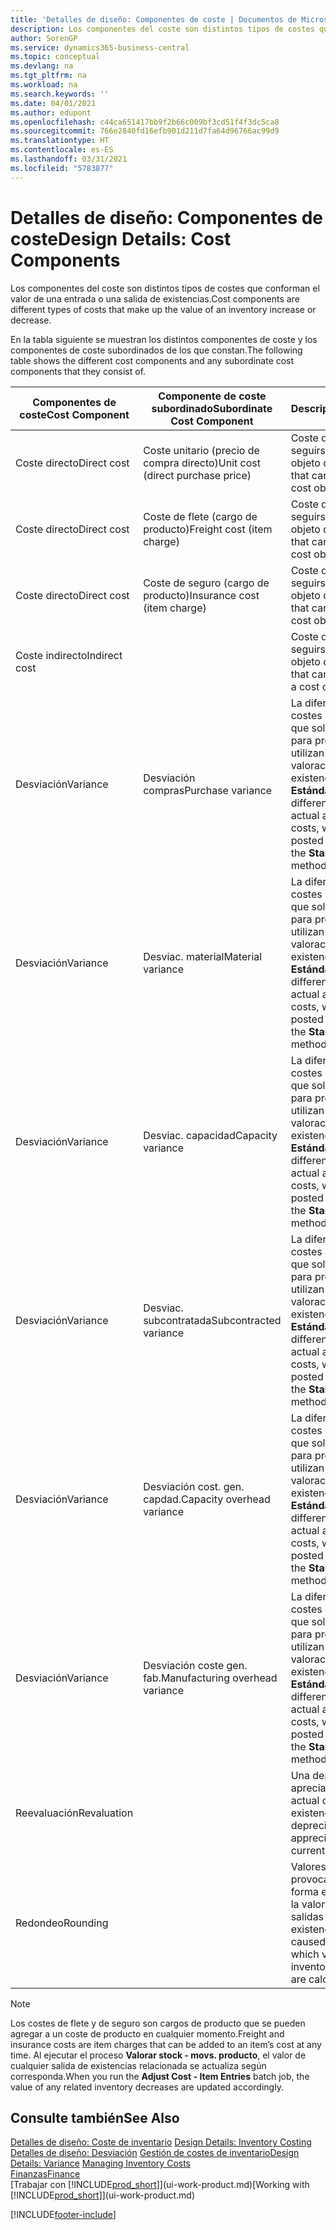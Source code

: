 ```yaml
---
title: 'Detalles de diseño: Componentes de coste | Documentos de Microsoft'
description: Los componentes del coste son distintos tipos de costes que conforman el valor de una entrada o una salida de existencias.
author: SorenGP
ms.service: dynamics365-business-central
ms.topic: conceptual
ms.devlang: na
ms.tgt_pltfrm: na
ms.workload: na
ms.search.keywords: ''
ms.date: 04/01/2021
ms.author: edupont
ms.openlocfilehash: c44ca651417bb9f2b66c009bf3cd51f4f3dc5ca8
ms.sourcegitcommit: 766e2840fd16efb901d211d7fa64d96766ac99d9
ms.translationtype: HT
ms.contentlocale: es-ES
ms.lasthandoff: 03/31/2021
ms.locfileid: "5783877"
---
```

# <a name="design-details-cost-components"></a><span data-ttu-id="c906f-103">Detalles de diseño: Componentes de coste</span><span class="sxs-lookup"><span data-stu-id="c906f-103">Design Details: Cost Components</span></span>
<span data-ttu-id="c906f-104">Los componentes del coste son distintos tipos de costes que conforman el valor de una entrada o una salida de existencias.</span><span class="sxs-lookup"><span data-stu-id="c906f-104">Cost components are different types of costs that make up the value of an inventory increase or decrease.</span></span>  

 <span data-ttu-id="c906f-105">En la tabla siguiente se muestran los distintos componentes de coste y los componentes de coste subordinados de los que constan.</span><span class="sxs-lookup"><span data-stu-id="c906f-105">The following table shows the different cost components and any subordinate cost components that they consist of.</span></span>  

|<span data-ttu-id="c906f-106">Componentes de coste</span><span class="sxs-lookup"><span data-stu-id="c906f-106">Cost Component</span></span>|<span data-ttu-id="c906f-107">Componente de coste subordinado</span><span class="sxs-lookup"><span data-stu-id="c906f-107">Subordinate Cost Component</span></span>|<span data-ttu-id="c906f-108">Description</span><span class="sxs-lookup"><span data-stu-id="c906f-108">Description</span></span>|  
|--------------------|--------------------------------|---------------------------------------|  
|<span data-ttu-id="c906f-109">Coste directo</span><span class="sxs-lookup"><span data-stu-id="c906f-109">Direct cost</span></span>|<span data-ttu-id="c906f-110">Coste unitario (precio de compra directo)</span><span class="sxs-lookup"><span data-stu-id="c906f-110">Unit cost (direct purchase price)</span></span>|<span data-ttu-id="c906f-111">Coste que puede seguirse hasta un objeto de coste.</span><span class="sxs-lookup"><span data-stu-id="c906f-111">Cost that can be traced to a cost object.</span></span>|  
|<span data-ttu-id="c906f-112">Coste directo</span><span class="sxs-lookup"><span data-stu-id="c906f-112">Direct cost</span></span>|<span data-ttu-id="c906f-113">Coste de flete (cargo de producto)</span><span class="sxs-lookup"><span data-stu-id="c906f-113">Freight cost (item charge)</span></span>|<span data-ttu-id="c906f-114">Coste que puede seguirse hasta un objeto de coste.</span><span class="sxs-lookup"><span data-stu-id="c906f-114">Cost that can be traced to a cost object.</span></span>|  
|<span data-ttu-id="c906f-115">Coste directo</span><span class="sxs-lookup"><span data-stu-id="c906f-115">Direct cost</span></span>|<span data-ttu-id="c906f-116">Coste de seguro (cargo de producto)</span><span class="sxs-lookup"><span data-stu-id="c906f-116">Insurance cost (item charge)</span></span>|<span data-ttu-id="c906f-117">Coste que puede seguirse hasta un objeto de coste.</span><span class="sxs-lookup"><span data-stu-id="c906f-117">Cost that can be traced to a cost object.</span></span>|  
|<span data-ttu-id="c906f-118">Coste indirecto</span><span class="sxs-lookup"><span data-stu-id="c906f-118">Indirect cost</span></span>||<span data-ttu-id="c906f-119">Coste que no puede seguirse hasta un objeto de coste.</span><span class="sxs-lookup"><span data-stu-id="c906f-119">Cost that cannot be traced to a cost object.</span></span>|  
|<span data-ttu-id="c906f-120">Desviación</span><span class="sxs-lookup"><span data-stu-id="c906f-120">Variance</span></span>|<span data-ttu-id="c906f-121">Desviación compras</span><span class="sxs-lookup"><span data-stu-id="c906f-121">Purchase variance</span></span>|<span data-ttu-id="c906f-122">La diferencia entre los costes estándar y real, que solo se registra para productos que utilizan el método de valoración de existencias **Estándar**.</span><span class="sxs-lookup"><span data-stu-id="c906f-122">The difference between actual and standard costs, which is only posted for items using the **Standard** costing method.</span></span>|  
|<span data-ttu-id="c906f-123">Desviación</span><span class="sxs-lookup"><span data-stu-id="c906f-123">Variance</span></span>|<span data-ttu-id="c906f-124">Desviac. material</span><span class="sxs-lookup"><span data-stu-id="c906f-124">Material variance</span></span>|<span data-ttu-id="c906f-125">La diferencia entre los costes estándar y real, que solo se registra para productos que utilizan el método de valoración de existencias **Estándar**.</span><span class="sxs-lookup"><span data-stu-id="c906f-125">The difference between actual and standard costs, which is only posted for items using the **Standard** costing method.</span></span>|  
|<span data-ttu-id="c906f-126">Desviación</span><span class="sxs-lookup"><span data-stu-id="c906f-126">Variance</span></span>|<span data-ttu-id="c906f-127">Desviac. capacidad</span><span class="sxs-lookup"><span data-stu-id="c906f-127">Capacity variance</span></span>|<span data-ttu-id="c906f-128">La diferencia entre los costes estándar y real, que solo se registra para productos que utilizan el método de valoración de existencias **Estándar**.</span><span class="sxs-lookup"><span data-stu-id="c906f-128">The difference between actual and standard costs, which is only posted for items using the **Standard** costing method.</span></span>|  
|<span data-ttu-id="c906f-129">Desviación</span><span class="sxs-lookup"><span data-stu-id="c906f-129">Variance</span></span>|<span data-ttu-id="c906f-130">Desviac. subcontratada</span><span class="sxs-lookup"><span data-stu-id="c906f-130">Subcontracted variance</span></span>|<span data-ttu-id="c906f-131">La diferencia entre los costes estándar y real, que solo se registra para productos que utilizan el método de valoración de existencias **Estándar**.</span><span class="sxs-lookup"><span data-stu-id="c906f-131">The difference between actual and standard costs, which is only posted for items using the **Standard** costing method.</span></span>|  
|<span data-ttu-id="c906f-132">Desviación</span><span class="sxs-lookup"><span data-stu-id="c906f-132">Variance</span></span>|<span data-ttu-id="c906f-133">Desviación cost. gen. capdad.</span><span class="sxs-lookup"><span data-stu-id="c906f-133">Capacity overhead variance</span></span>|<span data-ttu-id="c906f-134">La diferencia entre los costes estándar y real, que solo se registra para productos que utilizan el método de valoración de existencias **Estándar**.</span><span class="sxs-lookup"><span data-stu-id="c906f-134">The difference between actual and standard costs, which is only posted for items using the **Standard** costing method.</span></span>|  
|<span data-ttu-id="c906f-135">Desviación</span><span class="sxs-lookup"><span data-stu-id="c906f-135">Variance</span></span>|<span data-ttu-id="c906f-136">Desviación coste gen. fab.</span><span class="sxs-lookup"><span data-stu-id="c906f-136">Manufacturing overhead variance</span></span>|<span data-ttu-id="c906f-137">La diferencia entre los costes estándar y real, que solo se registra para productos que utilizan el método de valoración de existencias **Estándar**.</span><span class="sxs-lookup"><span data-stu-id="c906f-137">The difference between actual and standard costs, which is only posted for items using the **Standard** costing method.</span></span>|  
|<span data-ttu-id="c906f-138">Reevaluación</span><span class="sxs-lookup"><span data-stu-id="c906f-138">Revaluation</span></span>||<span data-ttu-id="c906f-139">Una depreciación o apreciación del valor actual de las existencias.</span><span class="sxs-lookup"><span data-stu-id="c906f-139">A depreciation or appreciation of the current inventory value.</span></span>|  
|<span data-ttu-id="c906f-140">Redondeo</span><span class="sxs-lookup"><span data-stu-id="c906f-140">Rounding</span></span>||<span data-ttu-id="c906f-141">Valores residuales provocados por la forma en que se calcula la valoración de las salidas de existencias.</span><span class="sxs-lookup"><span data-stu-id="c906f-141">Residuals caused by the way in which valuation of inventory decreases are calculated.</span></span>|  

> [!NOTE]  
>  <span data-ttu-id="c906f-142">Los costes de flete y de seguro son cargos de producto que se pueden agregar a un coste de producto en cualquier momento.</span><span class="sxs-lookup"><span data-stu-id="c906f-142">Freight and insurance costs are item charges that can be added to an item’s cost at any time.</span></span> <span data-ttu-id="c906f-143">Al ejecutar el proceso **Valorar stock - movs. producto**, el valor de cualquier salida de existencias relacionada se actualiza según corresponda.</span><span class="sxs-lookup"><span data-stu-id="c906f-143">When you run the **Adjust Cost - Item Entries** batch job, the value of any related inventory decreases are updated accordingly.</span></span>  

## <a name="see-also"></a><span data-ttu-id="c906f-144">Consulte también</span><span class="sxs-lookup"><span data-stu-id="c906f-144">See Also</span></span>  
 <span data-ttu-id="c906f-145">[Detalles de diseño: Coste de inventario](design-details-inventory-costing.md) </span><span class="sxs-lookup"><span data-stu-id="c906f-145">[Design Details: Inventory Costing](design-details-inventory-costing.md) </span></span>  
 <span data-ttu-id="c906f-146">[Detalles de diseño: Desviación](design-details-variance.md) [Gestión de costes de inventario](finance-manage-inventory-costs.md)</span><span class="sxs-lookup"><span data-stu-id="c906f-146">[Design Details: Variance](design-details-variance.md) [Managing Inventory Costs](finance-manage-inventory-costs.md)</span></span>  
 [<span data-ttu-id="c906f-147">Finanzas</span><span class="sxs-lookup"><span data-stu-id="c906f-147">Finance</span></span>](finance.md)  
 <span data-ttu-id="c906f-148">[Trabajar con [!INCLUDE[prod_short](includes/prod_short.md)]](ui-work-product.md)</span><span class="sxs-lookup"><span data-stu-id="c906f-148">[Working with [!INCLUDE[prod_short](includes/prod_short.md)]](ui-work-product.md)</span></span>  


[!INCLUDE[footer-include](includes/footer-banner.md)]